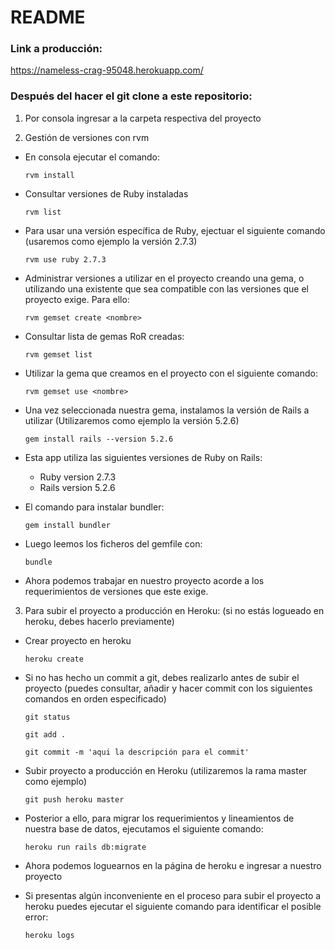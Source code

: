 # README


### Link a producción: 

https://nameless-crag-95048.herokuapp.com/


### Después del hacer el git clone a este repositorio:


1. Por consola ingresar a la carpeta respectiva del proyecto


2. Gestión de versiones con rvm


* En consola ejecutar el comando:

      rvm install


* Consultar versiones de Ruby instaladas

      rvm list
  
  
* Para usar una versión específica de Ruby, ejectuar el siguiente comando (usaremos como ejemplo la versión 2.7.3)

      rvm use ruby 2.7.3
    
    
* Administrar versiones a utilizar en el proyecto creando una gema, o utilizando una existente que sea compatible con las versiones que el proyecto exige. Para ello:

      rvm gemset create <nombre>
    
    
* Consultar lista de gemas RoR creadas:

      rvm gemset list
    
    
* Utilizar la gema que creamos en el proyecto con el siguiente comando:

      rvm gemset use <nombre>
      
* Una vez seleccionada nuestra gema, instalamos la versión de Rails a utilizar (Utilizaremos como ejemplo la versión 5.2.6)

      gem install rails --version 5.2.6


* Esta app utiliza las siguientes versiones de Ruby on Rails:

  * Ruby version 2.7.3
  * Rails version 5.2.6


* El comando para instalar bundler: 

      gem install bundler


* Luego leemos los ficheros del gemfile con: 

      bundle


* Ahora podemos trabajar en nuestro proyecto acorde a los requerimientos de versiones que este exige. 



3. Para subir el proyecto a producción en Heroku: (si no estás logueado en heroku, debes hacerlo previamente)


* Crear proyecto en heroku
      
      heroku create


* Si no has hecho un commit a git, debes realizarlo antes de subir el proyecto (puedes consultar, añadir y hacer commit con los siguientes comandos en orden especificado)
    
      git status 
      
      git add . 
      
      git commit -m 'aqui la descripción para el commit'
  
  
* Subir proyecto a producción en Heroku (utilizaremos la rama master como ejemplo)

      git push heroku master 
  
  
* Posterior a ello, para migrar los requerimientos y lineamientos de nuestra base de datos, ejecutamos el siguiente comando: 

      heroku run rails db:migrate
  
  
* Ahora podemos loguearnos en la página de heroku e ingresar a nuestro proyecto


* Si presentas algún inconveniente en el proceso para subir el proyecto a heroku puedes ejecutar el siguiente comando para identificar el posible error: 

      heroku logs

